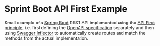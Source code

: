 # Sprint Boot API First Example

Small example of a [Spring Boot](https://spring.io/projects/spring-boot) REST API implemented using the [API First principle](https://opensource.zalando.com/restful-api-guidelines/?gh_src=4n3gxh1#api-first), i.e. first defining the [OpenAPI specification](https://swagger.io/docs/specification/about/) separately and then using [Swagger Inflector](https://github.com/swagger-api/swagger-inflector) to automatically create routes and match the methods from the actual implementation.
